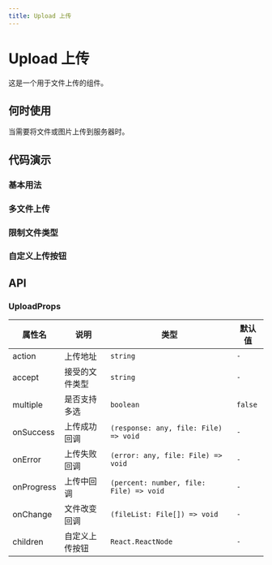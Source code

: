 ```yaml
---
title: Upload 上传
---
```


# Upload 上传

这是一个用于文件上传的组件。

## 何时使用

当需要将文件或图片上传到服务器时。

## 代码演示

### 基本用法

<code src="./demo/upload/basic.tsx"></code>

### 多文件上传

<code src="./demo/upload/multiple.tsx"></code>

### 限制文件类型

<code src="./demo/upload/accept.tsx"></code>

### 自定义上传按钮

<code src="./demo/upload/custom-button.tsx"></code>

## API

### UploadProps

| 属性名     | 说明           | 类型                     | 默认值   |
| ---------- | -------------- | ------------------------ | -------- |
| action     | 上传地址       | `string`                 | `-`      |
| accept     | 接受的文件类型 | `string`                 | `-`      |
| multiple   | 是否支持多选   | `boolean`                | `false`  |
| onSuccess  | 上传成功回调   | `(response: any, file: File) => void` | `-`      |
| onError    | 上传失败回调   | `(error: any, file: File) => void` | `-`      |
| onProgress | 上传中回调     | `(percent: number, file: File) => void` | `-`      |
| onChange   | 文件改变回调   | `(fileList: File[]) => void` | `-`      |
| children   | 自定义上传按钮 | `React.ReactNode`        | `-`      |
